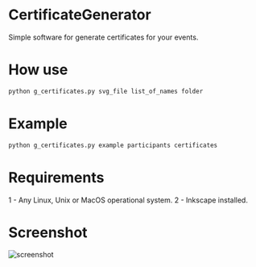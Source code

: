 CertificateGenerator
====================

Simple software for generate certificates for your events.


How use
========
```bash
python g_certificates.py svg_file list_of_names folder
```

Example
========
```bash
python g_certificates.py example participants certificates
```

Requirements
========
1 - Any Linux, Unix or MacOS operational system.
2 - Inkscape installed.

Screenshot
========

![screenshot](http://i.imgur.com/O9yDYGF.png)
